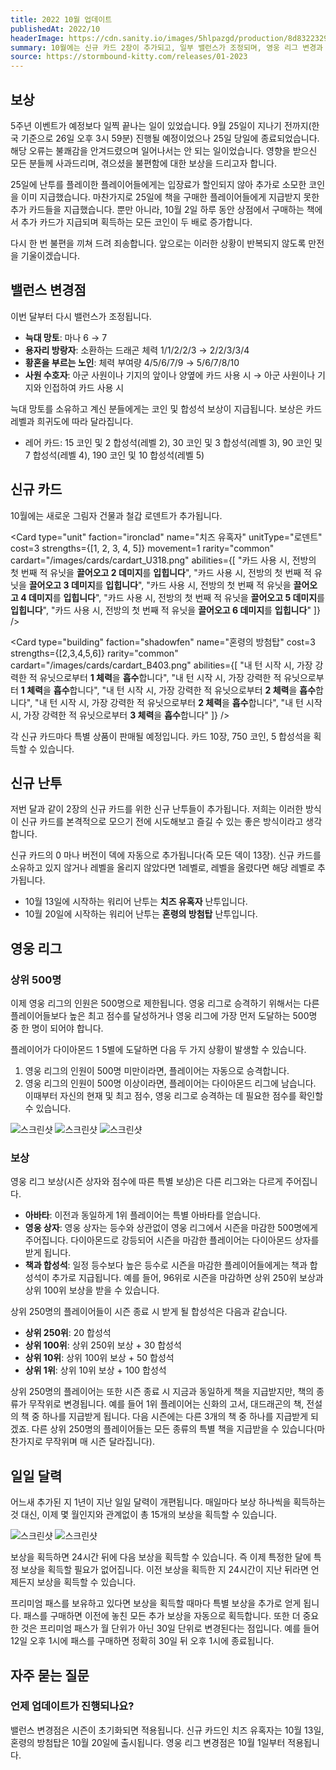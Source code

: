 ```yaml
---
title: 2022 10월 업데이트
publishedAt: 2022/10
headerImage: https://cdn.sanity.io/images/5hlpazgd/production/8d832232926ea86a6b41a5e6c9134b98fd4605b3-1920x622.png
summary: 10월에는 신규 카드 2장이 추가되고, 일부 밸런스가 조정되며, 영웅 리그 변경과 함께 일일 달력이 새롭게 변화합니다.
source: https://stormbound-kitty.com/releases/01-2023
---
```


<script>
    import Old from "$components/Old.svelte";
    import ImageBlock from "$components/ImageBlock.svelte";
    import FlexibleList from "$components/FlexibleList.svelte";
    import Icon from "$components/Icon.svelte";
    import Card from "$components/Card.svelte";
    import Comment from "$components/Comment.svelte";
</script>

## 보상
5주년 이벤트가 예정보다 일찍 끝나는 일이 있었습니다. 9월 25일이 지나기 전까지(한국 기준으로 26일 오후 3시 59분) 진행될 예정이었으나 25일 당일에 종료되었습니다. 해당 오류는 불쾌감을 안겨드렸으며 일어나서는 안 되는 일이었습니다. 영향을 받으신 모든 분들께 사과드리며, 겪으셨을 불편함에 대한 보상을 드리고자 합니다.

25일에 난투를 플레이한 플레이어들에게는 입장료가 할인되지 않아 추가로 소모한 코인을 이미 지급했습니다. 마찬가지로 25일에 책을 구매한 플레이어들에게 지급받지 못한 추가 카드들을 지급했습니다. 뿐만 아니라, 10월 2일 하루 동안 상점에서 구매하는 책에서 추가 카드가 지급되며 획득하는 모든 코인이 두 배로 증가합니다.

다시 한 번 불편을 끼쳐 드려 죄송합니다. 앞으로는 이러한 상황이 반복되지 않도록 만전을 기울이겠습니다.

## 밸런스 변경점
이번 달부터 다시 밸런스가 조정됩니다.

  - **늑대 망토**: 마나 <Old>6</Old> → 7
  - **용자리 방랑자**: 소환하는 드래곤 체력 <Old>1/1/2/2/3</Old> → 2/2/3/3/4
  - **황혼을 부르는 노인**: 체력 부여량 <Old>4/5/6/7/9</Old> → 5/6/7/8/10
  - **사원 수호자**: <Old>아군 사원이나 기지의 앞이나 양옆에 카드 사용 시</Old> → 아군 사원이나 기지와 인접하여 카드 사용 시

<Comment>

늑대 망토를 소유하고 계신 분들에게는 코인 및 합성석 보상이 지급됩니다. 보상은 카드 레벨과 희귀도에 따라 달라집니다.

  - <Icon type="rare" /> 레어 카드: <Icon type="coin" /> 15 코인 및 <Icon type="stone" /> 2 합성석(레벨 2), <Icon type="coin" /> 30 코인 및 <Icon type="stone" /> 3 합성석(레벨 3), <Icon type="coin" /> 90 코인 및 <Icon type="stone" /> 7 합성석(레벨 4), <Icon type="coin" /> 190 코인 및 <Icon type="stone" /> 10 합성석(레벨 5)

</Comment>

## 신규 카드
10월에는 새로운 그림자 건물과 철갑 로덴트가 추가됩니다.

<Card type="unit" faction="ironclad" name="치즈 유혹자" unitType="로덴트" cost=3 strengths={[1, 2, 3, 4, 5]} movement=1 rarity="common" cardart="/images/cards/cardart_U318.png" abilities={[
    "카드 사용 시, 전방의 첫 번째 적 유닛을 **끌어오고 2 데미지**를 **입힙니다**",
    "카드 사용 시, 전방의 첫 번째 적 유닛을 **끌어오고 3 데미지**를 **입힙니다**",
    "카드 사용 시, 전방의 첫 번째 적 유닛을 **끌어오고 4 데미지**를 **입힙니다**",
    "카드 사용 시, 전방의 첫 번째 적 유닛을 **끌어오고 5 데미지**를 **입힙니다**",
    "카드 사용 시, 전방의 첫 번째 적 유닛을 **끌어오고 6 데미지**를 **입힙니다**"
]} />

<Card type="building" faction="shadowfen" name="혼령의 방첨탑" cost=3 strengths={[2,3,4,5,6]} rarity="common" cardart="/images/cards/cardart_B403.png" abilities={[
    "내 턴 시작 시, 가장 강력한 적 유닛으로부터 **1 체력**을 **흡수**합니다",
    "내 턴 시작 시, 가장 강력한 적 유닛으로부터 **1 체력**을 **흡수**합니다",
    "내 턴 시작 시, 가장 강력한 적 유닛으로부터 **2 체력**을 **흡수**합니다",
    "내 턴 시작 시, 가장 강력한 적 유닛으로부터 **2 체력**을 **흡수**합니다",
    "내 턴 시작 시, 가장 강력한 적 유닛으로부터 **3 체력**을 **흡수**합니다"
]} />

각 신규 카드마다 특별 상품이 판매될 예정입니다. 카드 10장, <Icon type="coin" /> 750 코인, <Icon type="stone" /> 5 합성석을 획득할 수 있습니다.

## 신규 난투
저번 달과 같이 2장의 신규 카드를 위한 신규 난투들이 추가됩니다. 저희는 이러한 방식이 신규 카드를 본격적으로 모으기 전에 시도해보고 즐길 수 있는 좋은 방식이라고 생각합니다.

신규 카드의 0 마나 버전이 덱에 자동으로 추가됩니다(즉 모든 덱이 13장). 신규 카드를 소유하고 있지 않거나 레벨을 올리지 않았다면 1레벨로, 레벨을 올렸다면 해당 레벨로 추가됩니다.

  - 10월 13일에 시작하는 워리어 난투는 **치즈 유혹자** 난투입니다.
  - 10월 20일에 시작하는 워리어 난투는 **혼령의 방첨탑** 난투입니다.

## 영웅 리그
### 상위 500명
이제 영웅 리그의 인원은 500명으로 제한됩니다. 영웅 리그로 승격하기 위해서는 다른 플레이어들보다 높은 최고 점수를 달성하거나 영웅 리그에 가장 먼저 도달하는 500명 중 한 명이 되어야 합니다.

플레이어가 다이아몬드 1 5별에 도달하면 다음 두 가지 상황이 발생할 수 있습니다.

  1. 영웅 리그의 인원이 500명 미만이라면, 플레이어는 자동으로 승격합니다.
  2. 영웅 리그의 인원이 500명 이상이라면, 플레이어는 다이아몬드 리그에 남습니다. 이때부터 자신의 현재 및 최고 점수, 영웅 리그로 승격하는 데 필요한 점수를 확인할 수 있습니다.

<FlexibleList allowOverflow>
    <img alt="스크린샷" src="https://dcimg4.dcinside.co.kr/viewimage.php?id=3ea9df34e8d037b360bb87&no=24b0d769e1d32ca73dea87fa11d02831dd19b8e7fc4eb19683da708446d82daeaea2a3d6b0059d76899727834b0624383e23d1915c59bdef37c6eeca439fa15c18547c38c7cd1c#screenshot"/>
    <img alt="스크린샷" src="https://dcimg4.dcinside.co.kr/viewimage.php?id=3ea9df34e8d037b360bb87&no=24b0d769e1d32ca73dea87fa11d02831dd19b8e7fc4eb19683da708446d82daeaea2a3d6b0059d76899727834b0624383e23d1915c59bdef37c6ee9e4a97a20b07ffbe78bd7215#screenshot"/>
    <img alt="스크린샷" src="https://dcimg4.dcinside.co.kr/viewimage.php?id=3ea9df34e8d037b360bb87&no=24b0d769e1d32ca73dea87fa11d02831dd19b8e7fc4eb19683da708446d82daeaea2a3d6b0059d76899727834b0624383e23d1915c59bdef37c6ee9d43ccf65ebf821eec5bc411#screenshot"/>
</FlexibleList>

### 보상
영웅 리그 보상(시즌 상자와 점수에 따른 특별 보상)은 다른 리그와는 다르게 주어집니다.

  - **아바타**: 이전과 동일하게 1위 플레이어는 특별 아바타를 얻습니다.
  - **영웅 상자**: 영웅 상자는 등수와 상관없이 영웅 리그에서 시즌을 마감한 500명에게 주어집니다. 다이아몬드로 강등되어 시즌을 마감한 플레이어는 다이아몬드 상자를 받게 됩니다.
  - **책과 합성석**: 일정 등수보다 높은 등수로 시즌을 마감한 플레이어들에게는 책과 합성석이 추가로 지급됩니다. 예를 들어, 96위로 시즌을 마감하면 상위 250위 보상과 상위 100위 보상을 받을 수 있습니다.

상위 250명의 플레이어들이 시즌 종료 시 받게 될 합성석은 다음과 같습니다.

  - **상위 250위**: 20 합성석
  - **상위 100위**: 상위 250위 보상 + 30 합성석
  - **상위 10위**: 상위 100위 보상 + 50 합성석
  - **상위 1위**: 상위 10위 보상 + 100 합성석

상위 250명의 플레이어는 또한 시즌 종료 시 지금과 동일하게 책을 지급받지만, 책의 종류가 무작위로 변경됩니다. 예를 들어 1위 플레이어는 신화의 고서, 대드래곤의 책, 전설의 책 중 하나를 지급받게 됩니다. 다음 시즌에는 다른 3개의 책 중 하나를 지급받게 되겠죠. 다른 상위 250명의 플레이어들는 모든 종류의 특별 책을 지급받을 수 있습니다(마찬가지로 무작위며 매 시즌 달라집니다).

## 일일 달력
어느새 추가된 지 1년이 지난 일일 달력이 개편됩니다. 매일마다 보상 하나씩을 획득하는 것 대신, 이제 몇 월인지와 관계없이 총 15개의 보상을 획득할 수 있습니다.

<FlexibleList allowOverflow>
    <img alt="스크린샷" src="https://cdn.sanity.io/images/5hlpazgd/production/1b600422f993df4ca0e6c605046e381aa82667bd-1536x2048.jpg#screenshot" />
    <img alt="스크린샷" src="https://cdn.sanity.io/images/5hlpazgd/production/762a9800321b6915f685034805d24aac5202bec9-1536x2048.jpg#screenshot" />
</FlexibleList>

보상을 획득하면 24시간 뒤에 다음 보상을 획득할 수 있습니다. 즉 이제 특정한 달에 특정 보상을 획득할 필요가 없어집니다. 이전 보상을 획득한 지 24시간이 지난 뒤라면 언제든지 보상을 획득할 수 있습니다.

프리미엄 패스를 보유하고 있다면 보상을 획득할 때마다 특별 보상을 추가로 얻게 됩니다. 패스를 구매하면 이전에 놓친 모든 추가 보상을 자동으로 획득합니다. 또한 더 중요한 것은 프리미엄 패스가 월 단위가 아닌 30일 단위로 변경된다는 점입니다. 예를 들어 12일 오후 1시에 패스를 구매하면 정확히 30일 뒤 오후 1시에 종료됩니다.

## 자주 묻는 질문
### 언제 업데이트가 진행되나요?
밸런스 변경점은 시즌이 초기화되면 적용됩니다. 신규 카드인 치즈 유혹자는 10월 13일, 혼령의 방첨탑은 10월 20일에 출시됩니다. 영웅 리그 변경점은 10월 1일부터 적용됩니다.